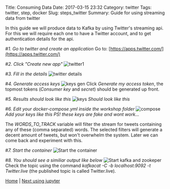 Title: Consuming Data
Date: 2017-03-15 23:32
Category: twitter
Tags: twitter, step, docker
Slug: steps_twitter
Summary: Guide for using streaming data from twitter

In this guide we will produce data to Kafka by using Twitter's streaming api. For this we will require each one to have a Twitter account, and to get authentication details for the api.

#*1. Go to twitter and create an application*
Go to: [https://apps.twitter.com/](https://apps.twitter.com/)

#*2. Click "Create new app"*
![twitter1](/images/steps/stream/twitter1.png)

#*3. Fill in the details*
![twitter details](/images/steps/stream/twitter-app1.png)

#*4. Generate access keys*
![keys gen](/images/steps/stream/twitter-app2.png)
Click *Generate my access token*, the topmost tokens (*Consumer key* and *secret*) should be generated up front.

#*5. Results should look like this*
![keys](/images/steps/stream/twitter2.png)
*Should look like this*

#*6. Edit your docker-compose.yml inside the workshop folder*
![compose](/images/steps/stream/twitter3.png)
*Add your keys like this*
*PS! these keys are fake and wont work...*

The *WORDS_TO_TRACK* variable will filter the stream for tweets containing any of these (comma separated) words. The selected filters will generate a decent amount of tweets, but won't overwhelm the system. Later we can come back and experiment with this.

#*7. Start the container*
![Start the container](/images/steps/stream/kafka.png)

#*8. You should see a similiar output like below*
![Start kafka and zookeper](/images/steps/stream/kafka_2.png)
Check the topic using the command *kafkacat -C -b localhost:9092 -t Twitter.live* (the published topic is called Twitter.live).

[Home](/) | [Next using jupyter]({filename}/steps/notebook.md)
